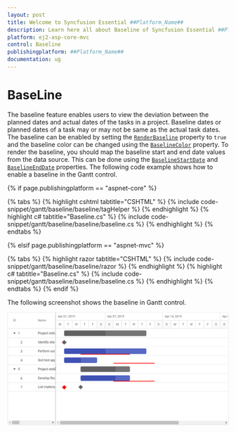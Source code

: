 ```yaml
---
layout: post
title: Welcome to Syncfusion Essential ##Platform_Name##
description: Learn here all about Baseline of Syncfusion Essential ##Platform_Name## widgets based on HTML5 and jQuery.
platform: ej2-asp-core-mvc
control: Baseline
publishingplatform: ##Platform_Name##
documentation: ug
---
```



# BaseLine

The baseline feature enables users to view the deviation between the planned dates and actual dates of the tasks in a project. Baseline dates or planned dates of a task may or may not be same as the actual task dates. The baseline can be enabled by setting the [`RenderBaseline`](https://help.syncfusion.com/cr/aspnetcore-js2/Syncfusion.EJ2.Gantt.Gantt.html#Syncfusion_EJ2_Gantt_Gantt_RenderBaseline) property to `true` and the baseline color can be changed using the [`BaselineColor`](https://help.syncfusion.com/cr/aspnetcore-js2/Syncfusion.EJ2.Gantt.Gantt.html#Syncfusion_EJ2_Gantt_Gantt_BaselineColor) property. To render the baseline, you should map the baseline start and end date values from the data source. This can be done using the [`BaselineStartDate`](https://help.syncfusion.com/cr/aspnetcore-js2/Syncfusion.EJ2.Gantt.GanttTaskFields.html#Syncfusion_EJ2_Gantt_GanttTaskFields_BaselineStartDate) and [`BaselineEndDate`](https://help.syncfusion.com/cr/aspnetcore-js2/Syncfusion.EJ2.Gantt.GanttTaskFields.html#Syncfusion_EJ2_Gantt_GanttTaskFields_BaselineEndDate) properties. The following code example shows how to enable a baseline in the Gantt control.

{% if page.publishingplatform == "aspnet-core" %}

{% tabs %}
{% highlight cshtml tabtitle="CSHTML" %}
{% include code-snippet/gantt/baseline/baseline/tagHelper %}
{% endhighlight %}
{% highlight c# tabtitle="Baseline.cs" %}
{% include code-snippet/gantt/baseline/baseline/baseline.cs %}
{% endhighlight %}
{% endtabs %}

{% elsif page.publishingplatform == "aspnet-mvc" %}

{% tabs %}
{% highlight razor tabtitle="CSHTML" %}
{% include code-snippet/gantt/baseline/baseline/razor %}
{% endhighlight %}
{% highlight c# tabtitle="Baseline.cs" %}
{% include code-snippet/gantt/baseline/baseline/baseline.cs %}
{% endhighlight %}
{% endtabs %}
{% endif %}



The following screenshot shows the baseline in Gantt control.

![Alt text](images/baseline.png)